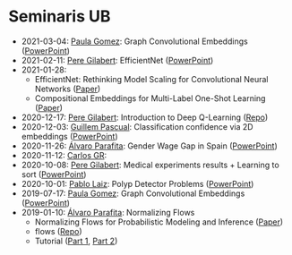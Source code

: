 # Seminaris UB

- 2021-03-04: [Paula Gomez](https://github.com/paulagd): Graph Convolutional Embeddings ([PowerPoint](https://docs.google.com/presentation/d/1kxnz7hOSkCx13jZk4698PEfirDLvD4OkD-xlWWBybtU/edit#slide=id.gbbb4516e11_0_0))
- 2021-02-11: [Pere Gilabert](https://github.com/perecasxiru): EfficientNet ([PowerPoint](https://github.com/DataScienceUB/seminaris/blob/main/2021-02-11/EfficientNet.pdf))
- 2021-01-28: 
  - EfficientNet: Rethinking Model Scaling for Convolutional Neural Networks ([Paper](https://arxiv.org/abs/1905.11946))
  - Compositional Embeddings for Multi-Label One-Shot Learning ([Paper](https://arxiv.org/abs/2002.04193))
- 2020-12-17: [Pere Gilabert](https://github.com/perecasxiru): Introduction to Deep Q-Learning ([Repo](https://github.com/perecasxiru/reinforcement_learning))
- 2020-12-03: [Guillem Pascual](https://github.com/gpascualg): Classification confidence via 2D embeddings ([PowerPoint](https://github.com/DataScienceUB/seminaris/blob/main/2020-12-03/Classification%20confidence%20via%202D%20embeddings.pdf))
- 2020-11-26: [Álvaro Parafita](https://github.com/aparafita): Gender Wage Gap in Spain ([PowerPoint](https://github.com/DataScienceUB/seminaris/blob/main/2020-11-26/Gender%20Gap%20Case%20Study.pdf))
- 2020-11-12: [Carlos GR](https://github.com/carlogarro): 
- 2020-10-08: [Pere Gilabert](https://github.com/perecasxiru): Medical experiments results + Learning to sort ([PowerPoint](https://github.com/DataScienceUB/seminaris/blob/main/2020-10-08/WebAppResults_LearningToSort.pdf))
- 2020-10-01: [Pablo Laiz](https://github.com/laizpablo/): Polyp Detector Problems ([PowerPoint](https://github.com/DataScienceUB/seminaris/blob/main/2020-10-01/PolypDetectorProblems.pdf))
- 2019-07-17: [Paula Gomez](https://github.com/paulagd): Graph Convolutional Embeddings ([PowerPoint](https://docs.google.com/presentation/d/1KRdRX8esIuvnmbwK_UeFbCf3AiJiIUiLo4IiLfumixY/edit?usp=sharing))
- 2019-01-10: [Álvaro Parafita](https://github.com/aparafita): Normalizing Flows 
  - Normalizing Flows for Probabilistic Modeling and Inference ([Paper](https://arxiv.org/abs/1912.02762))
  - flows ([Repo](https://github.com/aparafita/flow))
  - Tutorial ([Part 1](https://blog.evjang.com/2018/01/nf1.html), [Part 2](https://blog.evjang.com/2018/01/nf2.html))

